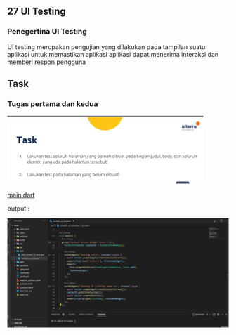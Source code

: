 

## 27 UI Testing


### Penegertina UI Testing
 UI testing merupakan pengujian yang dilakukan pada tampilan suatu aplikasi untuk memastikan aplikasi aplikasi dapat menerima interaksi dan memberi respon pengguna



## Task

### Tugas pertama dan kedua

![Soal](./gift/soal.jpeg)



[main.dart](./praktikum/task/lib/main.dart)

output :

![Videos](./gift/output.gif)








